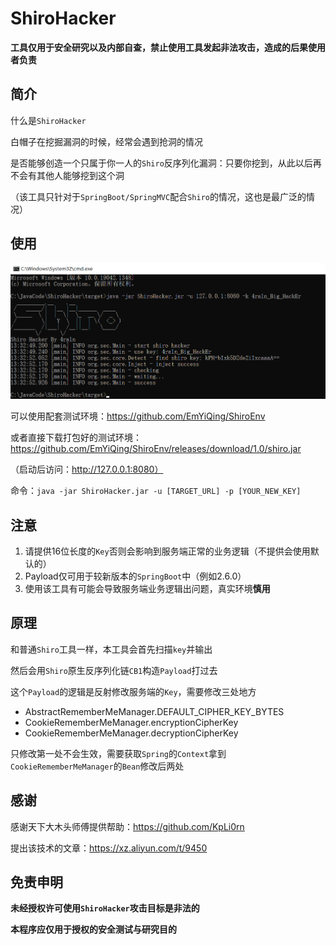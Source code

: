 # ShiroHacker

**工具仅用于安全研究以及内部自查，禁止使用工具发起非法攻击，造成的后果使用者负责**

## 简介

什么是`ShiroHacker`

白帽子在挖掘漏洞的时候，经常会遇到抢洞的情况

是否能够创造一个只属于你一人的`Shiro`反序列化漏洞：只要你挖到，从此以后再不会有其他人能够挖到这个洞

（该工具只针对于`SpringBoot/SpringMVC`配合`Shiro`的情况，这也是最广泛的情况）

## 使用

![](img/01.png)

可以使用配套测试环境：https://github.com/EmYiQing/ShiroEnv

或者直接下载打包好的测试环境：https://github.com/EmYiQing/ShiroEnv/releases/download/1.0/shiro.jar

（启动后访问：http://127.0.0.1:8080）

命令：`java -jar ShiroHacker.jar -u [TARGET_URL] -p [YOUR_NEW_KEY]`

## 注意

1. 请提供16位长度的`Key`否则会影响到服务端正常的业务逻辑（不提供会使用默认的）
2. Payload仅可用于较新版本的`SpringBoot`中（例如2.6.0）
3. 使用该工具有可能会导致服务端业务逻辑出问题，真实环境**慎用**

## 原理

和普通`Shiro`工具一样，本工具会首先扫描`key`并输出

然后会用`Shiro`原生反序列化链`CB1`构造`Payload`打过去

这个`Payload`的逻辑是反射修改服务端的`Key`，需要修改三处地方

- AbstractRememberMeManager.DEFAULT_CIPHER_KEY_BYTES
- CookieRememberMeManager.encryptionCipherKey
- CookieRememberMeManager.decryptionCipherKey

只修改第一处不会生效，需要获取`Spring`的`Context`拿到`CookieRememberMeManager`的`Bean`修改后两处

## 感谢

感谢天下大木头师傅提供帮助：https://github.com/KpLi0rn

提出该技术的文章：https://xz.aliyun.com/t/9450

## 免责申明

**未经授权许可使用`ShiroHacker`攻击目标是非法的**

**本程序应仅用于授权的安全测试与研究目的**

